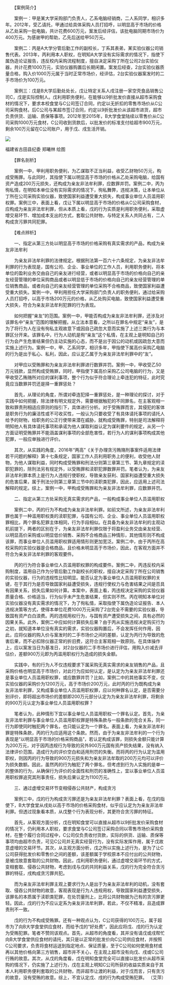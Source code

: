 　　【案例简介】

　　案例一：甲是某大学采购部门负责人，乙系电脑经销商，二人系同学，相识多年。2012年，受乙请托，甲通过给具体采购人员打招呼，以明显高于市场的价格从乙处采购一批电脑，共计花费600万元，案发后经评估，该批电脑同期市场价为400万元。为感谢甲的帮助，乙先后送给甲50万元。

　　案例二：丙是A大学分管后勤工作的副校长，丁系其表弟，某实验仪器公司销售代表。2013年，丙利用本人职权，在明知A大学没有实际需求的情况下，指使下属伪造论证报告，违反校内采购流程制度，擅自决定采购丁所在公司2台实验仪器，共计花费1000万元，实验仪器购置后长期闲置。案发后经查，2台实验仪器质量合格，购入价1000万元属于当时正常市场价，经评估，2台实验仪器案发时的二手市场价为100万元。 

　　案例三：戊是B大学后勤处处长，戊让特定关系人戌注册一家空壳食品销售公司C，戊是实际控制人。戊利用职务便利，在能够以9折批发价直接从超市采购食材的情况下，要求本校食堂与C公司签订合同，约定以无折扣的零售市场价从C公司采购食材。后C公司与某超市签订合同，约定以9折批发价从该超市进货，超市负责供货、运输、质保等事项。2012年至2015年，B大学食堂陆续以零售价从C公司采购1000万元食材，C公司收到货款后，以批发价的标准支付给超市900万元，剩余100万元留在C公司账户，用于戊、戌生活开销。

![](https://www.ccdi.gov.cn/hdjln/ywtt/202311/W020231124408169752223.jpeg)

福建省古田县纪委 郑曦林 绘图

　　【罪名剖析】

　　案例一中，甲利用职务便利，为乙谋取不正当利益，收受乙财物50万元，构成受贿罪。与此同时，其指使下属以明显高于市场的价格从乙处采购电脑，给国有资产造成200万元损失，还构成为亲友非法牟利罪，应数罪并罚。案例二中，丙为徇私情，在明知本单位没有实际需求的情况下，徇私舞弊，违规决策，让本单位从丁所在公司采购实验仪器，致使国家利益遭受重大损失，构成事业单位人员滥用职权罪。案例三中，表面上看，戊让下属以明显高于市场的价格从C公司采购食材，应构成为亲友非法牟利罪，但从本质上看，戊的行为实质是利用职务便利，采取虚增交易环节、增加成本支出的方式，套取公共财物，与特定关系人共同占有，二人构成贪污罪共同犯罪。

　　【难点辨析】

　　一、指定从第三方处以明显高于市场的价格采购有真实需求的产品，构成为亲友非法牟利

　　为亲友非法牟利罪的法律规定。根据刑法第一百六十六条规定，为亲友非法牟利罪的行为表现是，国有公司、企业、事业单位的工作人员，利用职务便利，将本单位的盈利业务交由自己的亲友进行经营，或者以明显高于市场的价格向自己的亲友经营管理的单位采购商品或者以明显低于市场的价格向自己的亲友经营管理的单位销售商品，或者向自己的亲友经营管理的单位采购不合格商品，致使国家利益遭受重大损失。案例一中，甲利用担任大学采购部门负责人的职务便利，通过给采购人员打招呼，以高于市场200万元的价格，从乙处购买电脑，致使国家利益遭受重大损失，符合为亲友非法牟利犯罪的行为表现。

　　如何把握“亲友”的范围。案例一中，甲能否构成为亲友非法牟利罪，还涉及对该罪名中“亲友”范围的理解把握。从立法本意看，之所以在罪名中规定“亲友”，是为了将行为人在没有徇私主观故意下或因自己疏忽大意而实施了上述三类行为与本罪区分开来。该罪名中，行为人动机是徇“亲友”这个私情，在主观上是明知自己的行为会产生危害结果但仍主动实施的心态，而不是出于因公的动机或因疏忽大意而实施上述行为。案例一中，甲、乙系同学，相识多年，甲指使下属高价采购乙电脑的行为是出于私心、私利，因此，应认定乙属于为亲友非法牟利罪中的“友”。

　　对甲应以受贿罪和为亲友非法牟利罪进行数罪并罚。案例一中，甲收受乙50万元钱款，显然构成受贿罪，同时，甲指使下属高价采购乙公司电脑的行为，又是甲收受乙贿赂所对应的谋利事项，整个行为似乎符合理论上牵连犯的特征，此时究竟应当数罪并罚还是择一重罪惩处？

　　首先，从理论的角度，所谓对牵连犯择一重罪惩处，是一种理论的探讨，对于实践中如何把握，除法律有明文规定外，需要根据触犯的不同罪名，在主客观相一致和罪责刑相适应原则的指引下，具体进行分析。对于受贿罪而言，其侵犯的客体是职务行为的廉洁性或不可收买性，一般认为只要收受了有具体请托事项的请托人给予的财物，给职务的公正行使带来潜在威胁，就构成受贿罪，特别是司法解释将明知他人有具体请托事项和承诺为他人谋取利益认定为谋利要件的规定，从另一个方面证明受贿罪并不能涵盖谋利事项的全部危害性，若行为人的谋利事项构成其他犯罪，一般应单独进行评价。

　　其次，从实践的角度，2016年“两高”《关于办理贪污贿赂刑事案件适用法律若干问题的解释》第十七条规定，国家工作人员利用职务上的便利，收受他人财物，为他人谋取利益，同时构成受贿罪和刑法分则第三章第三节、第九章规定的渎职犯罪的，除刑法另有规定外，以受贿罪和渎职犯罪数罪并罚。笔者认为，为亲友非法牟利罪本质上是行为人违规行使职权，导致亲友获利、国家利益遭受重大损失的危害后果，属于刑法分则第三章第三节中的渎职类犯罪，因此，应适用上述司法解释的规定。综上，案例一中，甲构成受贿罪和为亲友非法牟利罪，应数罪并罚。

　　二、指定从第三方处采购无真实需求的产品，一般构成事业单位人员滥用职权

　　案例二中，丙的行为不构成为亲友非法牟利罪。如前文所述，为亲友非法牟利罪也属于一种滥用职权类的渎职犯罪，与国有公司、企业、事业单位人员滥用职权罪相比，两个罪名犯罪主体相同，行为手段相似。在具备为亲友非法牟利的主观动机前提下，两者的区别在于，为亲友非法牟利罪仅限于将盈利业务交由亲友经营、以明显高价采购或以明显低价销售、采购不合格商品三种情形，其他情形则不构成该罪，而事业单位人员滥用职权罪适用情形则更加宽泛。案例二中，由于丙所在高校采购的实验仪器是合格商品，且价格未明显高于市场价，因此，在客观方面并不符合为亲友非法牟利罪的客观要件。

　　丙的行为符合事业单位人员滥用职权罪的构成要件。案例二中，丙违反校内采购制度，滥用自己作为分管后勤工作副校长的职权，擅自决定采购丁所在公司销售的实验仪器，行为的违规性比较明显。能否认定为事业单位人员滥用职权罪的关键，在于其行为是否导致国家利益遭受损失，违规行使权力与危害结果之间是否具有因果关系，损失后果如何计算。本案中，表面上看，丙违规决定采购的实验仪器质量合格、价格适当，行为似乎未产生危害结果，但实则不然。丙在明知本单位对实验仪器没有真实需求的情况下，为了徇私情，采取指使下属伪造论证报告、本人违规决策等方式，使得本单位花费1000万元采购了2台完全不需要的实验仪器，导致国有资产白白浪费。丙的违规用权行为，与国有资产遭受损失之间，具有必然的因果关系。此外，案例二中应如何计算损失后果？由于丙从实施违规决定购买行为之初，就知道本单位没有真实的需求，实验仪器购置后，不会发挥任何作用，因此，应将仪器的购入价与案发时的二手市场价之间的差额，认定为丙行为导致的危害后果，而不必扣除仪器正常的折旧费，这符合主客观相一致原则。在具体操作上，应以案发当日为基准日，对2台仪器的二手市场价进行评估，用购入价减去评估价，差额900万元即为丙滥用职权行为造成的损失金额。

　　实践中，有的行为人不仅违规要求下属采购无真实需求的亲友销售的产品，且采购价格也明显高于市场价，对此行为应如何认定，是认定为为亲友非法牟利罪还是事业单位人员滥用职权罪，或应数罪并罚？比如，案例二中的其他事实不变，仅实验仪器的采购价为1200万元，高于市场价200万元，此时丙的行为既构成为亲友非法牟利罪，又构成事业单位人员滥用职权罪，应以何种罪名认定，是否需要分别评价，即将超出市场价的差额即200万元部分认定为为亲友非法牟利罪，将剩余的900万元认定为事业单位人员滥用职权罪？

　　笔者认为，此种情形下宜以事业单位人员滥用职权一个罪名认定。首先，为亲友非法牟利罪与事业单位人员滥用职权罪是特殊条款与一般条款的竞合关系，同一行为即使同时触犯两个罪名，也只能认定为一个罪名。表面上看，为亲友非法牟利罪是特殊条款，丙的行为应适用这个条款。然而，由于为亲友非法牟利的一个行为表现是“以明显高于市场的价格采购商品”，若认定构成该罪，则损失金额只能计算为200万元，对于因丙违规行为导致的另外900万元国有资产损失结果，没有纳入法律评价范围，造成行为的评价空白和适用刑罚的失衡。而将丙的行为认定为滥用职权，则因丙的行为导致的900万元损失和为亲友非法牟取的200万元均可以评价为损失数额。因此，虽然丙的行为触犯了两个罪名，但考虑到行为人实施的是单一的整体的行为，从确保行为评价的全面性和刑罚的准确性上，宜以事业单位人员滥用职权罪追究其刑事责任，损失后果认定为1100万元。

　　三、通过虚增交易环节变相侵吞公共财产，构成贪污

　　案例三中，戊的行为构成贪污罪还是为亲友非法牟利罪？表面上看，在戊的指使下，B大学食堂从戌处以高于市场的价格采购食材，似乎应认定为为亲友非法牟利罪。但透过现象看本质，从戊整个行为表现分析，其更符合贪污罪的特征。

　　首先，从客观方面分析，戊在明知食堂可以直接从超市以9折批发价采购食材的情况下，仍利用本人职权，要求食堂与C公司签订采购合同以零售市场价采购食材，在整个履行合同过程中，C公司仅负责收付货款，实际的供货、运输、质保等事项均由超市负责，可见C公司并无真实经营行为，没有实际发挥作用，属于戊故意虚增的交易环节。其次，从主观方面分析，戊之所以实施上述行为，是为了让C公司获得批发价和零售价之间的差额，该差额属于学校原本不应付出的公共财物，是被戊故意套取的公共财物。因此，戊利用职务便利，通过虚增交易环节的方式，变相套取、侵吞公共财物，考虑到戌与戊的共同利益关系，戊的行为完全符合贪污罪的特征，戌构成贪污罪共犯。

　　而为亲友非法牟利罪主观上要求行为人是出于为亲友非法牟利的动机，没有套取、侵吞公共财物的故意，客观表现是行为人违规用权，导致国家利益遭受损失，该罪名的本质属于渎职类犯罪，在处罚量刑上，比将公共财物据为己有的贪污罪更轻。因此，戊的行为不应认定系为亲友非法牟利罪，若此，不仅不精准，且造成罪责刑不一致。

　　戊的行为不构成受贿罪。还有一种观点认为，C公司获得的100万元，属于超市为了向B大学食堂供应食材，而给予戊的“好处费”，因此应将戊、戌的行为认定为受贿犯罪。笔者不赞同该观点。首先，从超市的角度看，其并没有请戊或戌帮忙向B大学食堂供应食材的请托，其只是以正常的批发价向C公司供应食材，并按照C公司要求，负责将食材运送到指定地点、保证质量，至于C公司如何使用食材或再以其他价格向第三方销售，超市并不关心，在主观上超市没有向戊、戌或C公司行贿的故意。其次，从戊的角度看，戊在明知食堂完全可以直接以批发价从超市采购的情况下，仍实施了上述行为，戊在主观上明知C公司所获的收益实质来自于其本人利用职务便利套取的公共财物，而非超市让渡的利益，对于戊而言，只有贪污的故意，没有受贿的故意。综上，不宜认定戊、戌的行为构成受贿犯罪。 （艾萍）